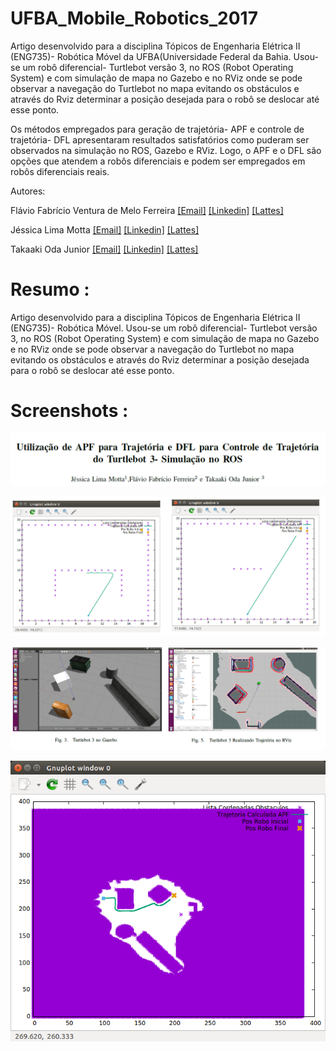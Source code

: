 # UFBA_Mobile_Robotics_2017

Artigo desenvolvido para a disciplina Tópicos de Engenharia Elétrica II (ENG735)- Robótica Móvel da UFBA(Universidade Federal da Bahia. Usou-se um robô diferencial- Turtlebot versão 3, no ROS (Robot Operating System) e com simulação de mapa no Gazebo e no RViz onde se pode observar a navegação do Turtlebot no mapa evitando os obstáculos e através do Rviz determinar a posição desejada para o robô se deslocar até esse ponto.

Os métodos empregados para geração de trajetória- APF e controle de trajetória- DFL apresentaram resultados satisfatórios como puderam ser observados na simulação no ROS, Gazebo e RViz. Logo, o APF e o DFL são opções que atendem a robôs diferenciais e podem ser empregados em
robôs diferenciais reais.

Autores: 

Flávio Fabrício Ventura de Melo Ferreira [[Email]](mailto:flaviofabricio@gmail.com) [[Linkedin]](https://www.linkedin.com/in/flaviofabricioferreira) [[Lattes]](http://lattes.cnpq.br/3613833986194000)

Jéssica Lima Motta [[Email]](mailto:jessicalimamotta@gmail.com) [[Linkedin]](https://www.linkedin.com/in/j%C3%A9ssica-motta-681a1147/) [[Lattes]](http://lattes.cnpq.br/1533031948737093)

Takaaki Oda Junior [[Email]](mailto:odajunior@yahoo.com.br) [[Linkedin]](https://www.linkedin.com/in/odajunior/) [[Lattes]](http://lattes.cnpq.br/8490880964910295)

# Resumo :
Artigo desenvolvido para a disciplina Tópicos de Engenharia Elétrica II (ENG735)- Robótica Móvel. Usou-se um robô diferencial- Turtlebot versão 3, no ROS (Robot Operating System) e com simulação de mapa no Gazebo e no RViz onde se pode observar a navegação do Turtlebot no mapa evitando os obstáculos e através do Rviz determinar a posição desejada para o robô se deslocar até esse ponto.


# Screenshots :

![Photo1](https://github.com/flaviofabricioferreira/UFBA_Mobile_Robotics_2017/blob/master/Screenshots/Artigo.png)

![Photo1](https://github.com/flaviofabricioferreira/UFBA_Mobile_Robotics_2017/blob/master/Screenshots/Image0.png)

![Photo2](https://github.com/flaviofabricioferreira/UFBA_Mobile_Robotics_2017/blob/master/Screenshots/Image2.png)

![Photo3](https://github.com/flaviofabricioferreira/UFBA_Mobile_Robotics_2017/blob/master/Screenshots/image3.png)
